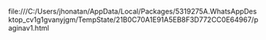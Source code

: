 file:///C:/Users/jhonatan/AppData/Local/Packages/5319275A.WhatsAppDesktop_cv1g1gvanyjgm/TempState/21B0C70A1E91A5EB8F3D772CC0E64967/paginav1.html
